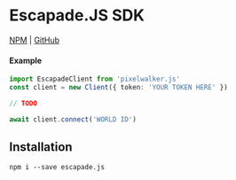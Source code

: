 # Escapade.JS SDK

[NPM](https://www.npmjs.com/package/escapade.js) | [GitHub](https://github.com/Anatoly03/escapade.js)

#### Example

```ts
import EscapadeClient from 'pixelwalker.js'
const client = new Client({ token: 'YOUR TOKEN HERE' })

// TODO

await client.connect('WORLD ID')
```

## Installation
```
npm i --save escapade.js
```
